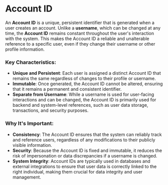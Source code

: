 <!--
{
	"nav_order": 2
}
-->

# Account ID

An **Account ID** is a unique, persistent identifier that is generated when a user creates an account. Unlike a **username**, which can be changed at any time, the **Account ID** remains constant throughout the user's interaction with the system. This makes the Account ID a reliable and unalterable reference to a specific user, even if they change their username or other profile information.

### Key Characteristics:

- **Unique and Persistent**: Each user is assigned a distinct Account ID that remains the same regardless of changes to their profile or username.
- **Immutable**: Once generated, the Account ID cannot be altered, ensuring that it remains a permanent and consistent identifier.
- **Separate from Username**: While a username is used for user-facing interactions and can be changed, the Account ID is primarily used for backend and system-level references, such as user data storage, transactions, and security purposes.

### Why It's Important:

- **Consistency**: The Account ID ensures that the system can reliably track and reference users, regardless of any modifications to their publicly visible information.
- **Security**: Because the Account ID is fixed and immutable, it reduces the risk of impersonation or data discrepancies if a username is changed.
- **System Integrity**: Account IDs are typically used in databases and external integrations to ensure that user data is correctly linked to the right individual, making them crucial for data integrity and user management.
